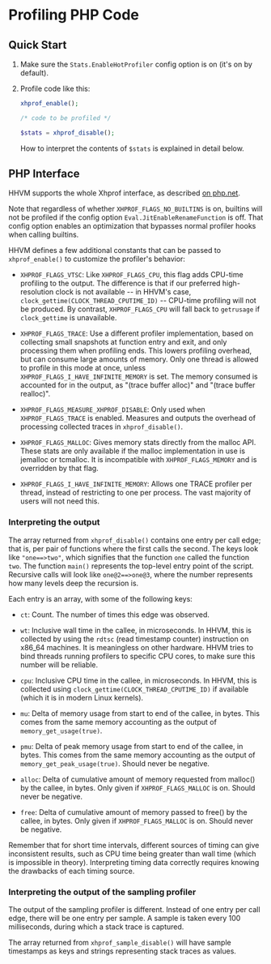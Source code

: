 Profiling PHP Code
==================

## Quick Start ##

1. Make sure the `Stats.EnableHotProfiler` config option is on (it's on by
   default).

2. Profile code like this:

   ```php
   xhprof_enable();

   /* code to be profiled */

   $stats = xhprof_disable();
   ```

   How to interpret the contents of `$stats` is explained in detail below.


## PHP Interface ##

HHVM supports the whole Xhprof interface, as described
[on php.net](http://php.net/manual/en/book.xhprof.php).

Note that regardless of whether `XHPROF_FLAGS_NO_BUILTINS` is on, builtins will
not be profiled if the config option `Eval.JitEnableRenameFunction` is off. That
config option enables an optimization that bypasses normal profiler hooks when
calling builtins.

HHVM defines a few additional constants that can be passed to `xhprof_enable()`
to customize the profiler's behavior:

* `XHPROF_FLAGS_VTSC`: Like `XHPROF_FLAGS_CPU`, this flag adds CPU-time
  profiling to the output. The difference is that if our preferred
  high-resolution clock is not available -- in HHVM's case,
  `clock_gettime(CLOCK_THREAD_CPUTIME_ID)` -- CPU-time profiling will not be
  produced. By contrast, `XHPROF_FLAGS_CPU` will fall back to `getrusage` if
  `clock_gettime` is unavailable.

* `XHPROF_FLAGS_TRACE`: Use a different profiler implementation, based on
  collecting small snapshots at function entry and exit, and only processing
  them when profiling ends. This lowers profiling overhead, but can consume
  large amounts of memory. Only one thread is allowed to profile in this mode at
  once, unless `XHPROF_FLAGS_I_HAVE_INFINITE_MEMORY` is set. The memory consumed
  is accounted for in the output, as "(trace buffer alloc)" and "(trace buffer
  realloc)".

* `XHPROF_FLAGS_MEASURE_XHPROF_DISABLE`: Only used when `XHPROF_FLAGS_TRACE` is
  enabled. Measures and outputs the overhead of processing collected traces in
  `xhprof_disable()`.

* `XHPROF_FLAGS_MALLOC`: Gives memory stats directly from the malloc API. These
  stats are only available if the malloc implementation in use is jemalloc or
  tcmalloc. It is incompatible with `XHPROF_FLAGS_MEMORY` and is overridden by
  that flag.

* `XHPROF_FLAGS_I_HAVE_INFINITE_MEMORY`: Allows one TRACE profiler per thread,
  instead of restricting to one per process. The vast majority of users will not
  need this.


### Interpreting the output ###

The array returned from `xhprof_disable()` contains one entry per call edge;
that is, per pair of functions where the first calls the second. The keys look
like `"one==>two"`, which signifies that the function `one` called the function
`two`. The function `main()` represents the top-level entry point of the script.
Recursive calls will look like `one@2==>one@3`, where the number represents how
many levels deep the recursion is.

Each entry is an array, with some of the following keys:

* `ct`: Count. The number of times this edge was observed.

* `wt`: Inclusive wall time in the callee, in microseconds. In HHVM, this is
  collected by using the `rdtsc` (read timestamp counter) instruction on x86_64
  machines. It is meaningless on other hardware. HHVM tries to bind threads
  running profilers to specific CPU cores, to make sure this number will be
  reliable.

* `cpu`: Inclusive CPU time in the callee, in microseconds. In HHVM, this is
  collected using `clock_gettime(CLOCK_THREAD_CPUTIME_ID)` if available (which
  it is in modern Linux kernels).

* `mu`: Delta of memory usage from start to end of the callee, in bytes. This
  comes from the same memory accounting as the output of
  `memory_get_usage(true)`.

* `pmu`: Delta of peak memory usage from start to end of the callee, in bytes.
  This comes from the same memory accounting as the output of
  `memory_get_peak_usage(true)`. Should never be negative.

* `alloc`: Delta of cumulative amount of memory requested from malloc() by the
  callee, in bytes. Only given if `XHPROF_FLAGS_MALLOC` is on. Should never be
  negative.

* `free`: Delta of cumulative amount of memory passed to free() by the callee,
  in bytes. Only given if `XHPROF_FLAGS_MALLOC` is on. Should never be negative.


Remember that for short time intervals, different sources of timing can give
inconsistent results, such as CPU time being greater than wall time (which is
impossible in theory). Interpreting timing data correctly requires knowing the
drawbacks of each timing source.


### Interpreting the output of the sampling profiler ###

The output of the sampling profiler is different. Instead of one entry per call
edge, there will be one entry per sample. A sample is taken every 100
milliseconds, during which a stack trace is captured.

The array returned from `xhprof_sample_disable()` will have sample timestamps as
keys and strings representing stack traces as values.
